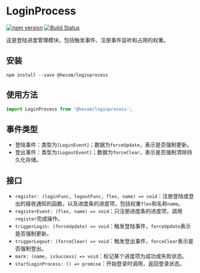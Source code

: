 # LoginProcess

[![npm version](https://img.shields.io/npm/v/@hecom/loginprocess.svg?style=flat)](https://www.npmjs.com/package/@hecom/loginprocess)
[![Build Status](https://travis-ci.org/hecom-rn/loginprocess.svg?branch=master)](https://travis-ci.org/hecom-rn/loginprocess)

这是登陆进度管理模块，包括触发事件、注册事件监听和占用的权重。

## 安装

```shell
npm install --save @hecom/loginprocess
```

## 使用方法

```javascript
import LoginProcess from '@hecom/loginprocess';
```

## 事件类型

* 登陆事件：类型为`[LoginEvent]`；数据为`forceUpdate`，表示是否强制更新。
* 登出事件：类型为`[LogoutEvent]`；数据为`forceClear`，表示是否强制清除持久化存储。

## 接口

* `register: (loginFunc, logoutFunc, flex, name) => void`：注册登陆或登出的接收通知的函数，以及进度条的进度项，包括权重`flex`和名称`name`。
* `registerEvent: (flex, name) => void`：只注册进度条的进度项，调用`register`完成操作。
* `triggerLogin: (forceUpdate) => void`：触发登陆事件，`forceUpdate`表示是否强制更新。
* `triggerLogout: (forceClear) => void`：触发登出事件，`forceClear`表示是否强制登出。
* `mark: (name, isSuccess) => void`：标记某个进度项为成功或失败状态。
* `startLoginProcess: () => promise`：开始登录时调用，返回登录状态。